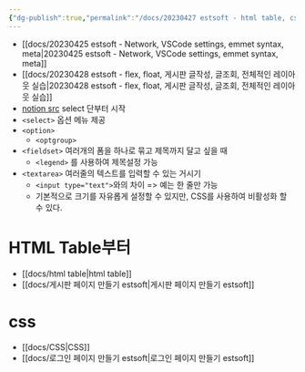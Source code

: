 ```yaml
---
{"dg-publish":true,"permalink":"/docs/20230427 estsoft - html table, css basics/","title":"20230427 estsoft - html table, css basics"}
---
```


- [[docs/20230425 estsoft - Network, VSCode settings, emmet syntax, meta\|20230425 estsoft - Network, VSCode settings, emmet syntax, meta]]
- [[docs/20230428 estsoft - flex, float, 게시판 글작성, 글조회, 전체적인 레이아웃 실습\|20230428 estsoft - flex, float, 게시판 글작성, 글조회, 전체적인 레이아웃 실습]]
- [notion src](https://paullabworkspace.notion.site/form-3f361bf0b1124734beb9ef58d35de936#a4907574d4d849fabf5ba74680bbb262) select 단부터 시작
- `<select>` 옵션 메뉴 제공
- `<option>`
	- `<optgroup>`
- `<fieldset>` 여러개의 폼을 하나로 묶고 제목까지 달고 싶을 때
	- `<legend>` 를 사용하여 제목설정 가능
- `<textarea>` 여러줄의 텍스트를 입력할 수 있는 거시기
	- `<input type="text">`와의 차이 => 예는 한 줄만 가능
	- 기본적으로 크기를 자유롭게 설정할 수 있지만, CSS를 사용하여 비활성화 할 수 있다.

# HTML Table부터

- [[docs/html table\|html table]]
- [[docs/게시판 페이지 만들기 estsoft\|게시판 페이지 만들기 estsoft]]

# css

- [[docs/CSS\|CSS]]
- [[docs/로그인 페이지 만들기 estsoft\|로그인 페이지 만들기 estsoft]]
